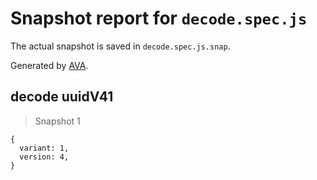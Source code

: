 # Snapshot report for `decode.spec.js`

The actual snapshot is saved in `decode.spec.js.snap`.

Generated by [AVA](https://ava.li).

## decode uuidV41

> Snapshot 1

    {
      variant: 1,
      version: 4,
    }
